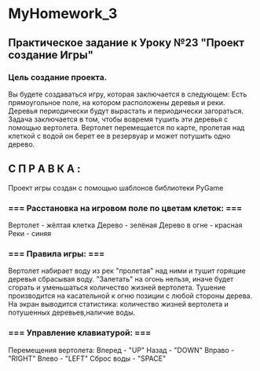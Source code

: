 # MyHomework_3 
## Практическое задание к Уроку №23 "Проект создание Игры"
### Цель создание проекта.
Вы будете создаваться игру, которая заключается в следующем:
Есть прямоугольное поле, на котором расположены деревья и реки.
Деревья периодически будут вырастать и периодически загораться.
Задача заключается в том, чтобы вовремя тушить эти деревья с помощью вертолета.
Вертолет перемещается по карте, пролетая над клеткой с водой он берет ее в резервуар и может потушить одно дерево.

## С П Р А В К А :
Проект игры создан с помощью шаблонов библиотеки PyGame

### === Расстановка на игровом поле по цветам клеток: ===

Bертолет - жёлтая клетка
Дерево - зелёная 
Дерево в огне - красная 
Реки - синяя

### === Правила игры: ===

Вертолет  набирает воду из рек "пролетая" над ними и тушит горящие деревья сбрасывая воду. "Залетать" на огонь нельзя, иначе будет сгорать и уменьшаться количество жизней вертолета. Тушение производится  на касательной к огню позиции с любой стороны дерева.  На экран выводится статистика: количество жизней вертолета и потушенных деревьев,наличие воды. 

### === Управление клавиатурой: ===

Перемещения вертолета:
Вперед - "UP"
Назад -  "DOWN"
Вправо - "RIGHT"
Влево -  "LEFT"
Сброс воды - "SPACE"



